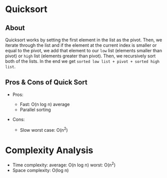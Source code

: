 # Quicksort

## About

Quicksort works by setting the first element in the list as the pivot. Then, we iterate through the list and if the element at the current index is smaller or equal to the pivot, we add that element to our `low` list (elements smaller than pivot) or `high` list (elements greater than pivot). Then, we recursively sort both of the lists. In the end we get `sorted low list + pivot + sorted high list`.

## Pros & Cons of Quick Sort

- Pros:

  - Fast: O(n log n) average
  - Parallel sorting

- Cons:

  - Slow worst case: O(n<sup>2</sup>)

# Complexity Analysis

- Time complexity: average: O(n log n) worst: O(n<sup>2</sup>)
- Space complexity: O(log n)
